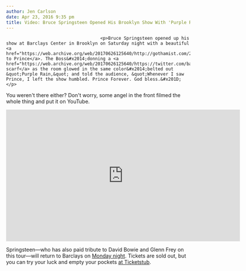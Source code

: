 ```yaml
---
author: Jen Carlson
date: Apr 23, 2016 9:35 pm
title: Video: Bruce Springsteen Opened His Brooklyn Show With 'Purple Rain'
---
```


	
										<p>Bruce Springsteen opened up his show at Barclays Center in Brooklyn on Saturday night with a beautiful <a href="https://web.archive.org/web/20170626125640/http://gothamist.com/2016/04/22/prince_tribute_rip.php">tribute to Prince</a>. The Boss&#x2014;donning a <a href="https://web.archive.org/web/20170626125640/https://twitter.com/barclayscenter/status/724035862997143552">purple scarf</a> as the room glowed in the same color&#x2014;belted out &quot;Purple Rain,&quot; and told the audience, &quot;Whenever I saw Prince, I left the show humbled. Prince Forever. God bless.&#x201D;  </p>

<p>You weren&apos;t there either? Don&apos;t worry, some angel in the front filmed the whole thing and put it on YouTube.</p>

<p><iframe width="640" height="360" src="https://web.archive.org/web/20170626125640if_/https://www.youtube.com/embed/KkOxeKA2WNE" frameborder="0" allowfullscreen></iframe></p>

<p>Springsteen&#x2014;who has also paid tribute to David Bowie and Glenn Frey on this tour&#x2014;will return to Barclays on <a href="https://web.archive.org/web/20170626125640/http://gothamist.com/2016/01/27/bruce_springsteen_brooklyn.php">Monday night</a>. Tickets are sold out, but you can try your luck and empty your pockets <a href="https://web.archive.org/web/20170626125640/https://www.ticketstub.com/tickets/bruce-springsteen-and-the-e-street-band/2771635/">at Ticketstub</a>.</p>					
										
									
				